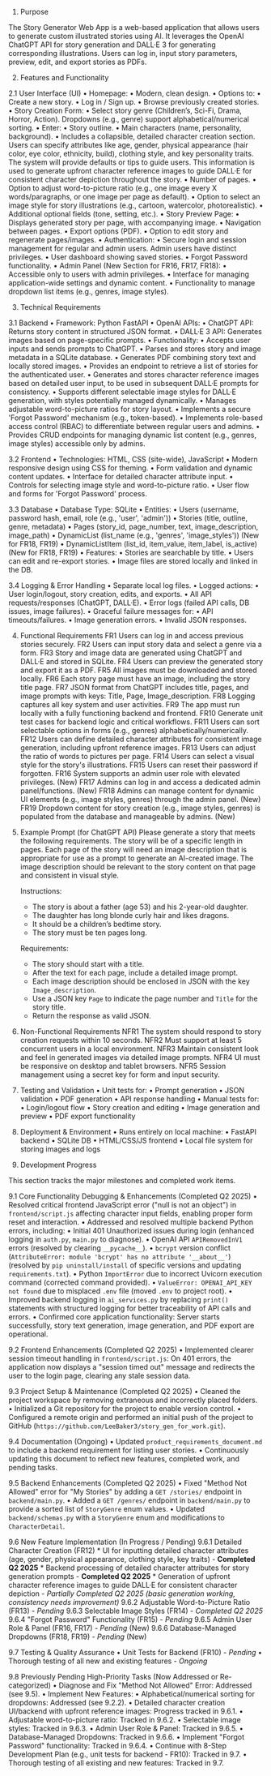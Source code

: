 1. Purpose

The Story Generator Web App is a web-based application that allows users to generate custom illustrated stories using AI. It leverages the OpenAI ChatGPT API for story generation and DALL·E 3 for generating corresponding illustrations. Users can log in, input story parameters, preview, edit, and export stories as PDFs.

2. Features and Functionality

2.1 User Interface (UI)
	•	Homepage:
	•	Modern, clean design.
	•	Options to:
	•	Create a new story.
	•	Log in / Sign up.
	•	Browse previously created stories.
	•	Story Creation Form:
	•	Select story genre (Children’s, Sci-Fi, Drama, Horror, Action). Dropdowns (e.g., genre) support alphabetical/numerical sorting.
	•	Enter:
	•	Story outline.
	•	Main characters (name, personality, background).
	•	Includes a collapsible, detailed character creation section. Users can specify attributes like age, gender, physical appearance (hair color, eye color, ethnicity, build), clothing style, and key personality traits. The system will provide defaults or tips to guide users. This information is used to generate upfront character reference images to guide DALL·E for consistent character depiction throughout the story.
	•	Number of pages.
	•	Option to adjust word-to-picture ratio (e.g., one image every X words/paragraphs, or one image per page as default).
	•	Option to select an image style for story illustrations (e.g., cartoon, watercolor, photorealistic).
	•	Additional optional fields (tone, setting, etc.).
	•	Story Preview Page:
	•	Displays generated story per page, with accompanying image.
	•	Navigation between pages.
	•	Export options (PDF).
	•	Option to edit story and regenerate pages/images.
	•	Authentication:
	•	Secure login and session management for regular and admin users. Admin users have distinct privileges.
	•	User dashboard showing saved stories.
	•	Forgot Password functionality.
	•	Admin Panel (New Section for FR16, FR17, FR18):
	•	Accessible only to users with admin privileges.
	•	Interface for managing application-wide settings and dynamic content.
	•	Functionality to manage dropdown list items (e.g., genres, image styles).

3. Technical Requirements

3.1 Backend
	•	Framework: Python FastAPI
	•	OpenAI APIs:
	•	ChatGPT API: Returns story content in structured JSON format.
	•	DALL·E 3 API: Generates images based on page-specific prompts.
	•	Functionality:
	•	Accepts user inputs and sends prompts to ChatGPT.
	•	Parses and stores story and image metadata in a SQLite database.
	•	Generates PDF combining story text and locally stored images.
	•	Provides an endpoint to retrieve a list of stories for the authenticated user.
	•	Generates and stores character reference images based on detailed user input, to be used in subsequent DALL·E prompts for consistency.
	•	Supports different selectable image styles for DALL·E generation, with styles potentially managed dynamically.
	•	Manages adjustable word-to-picture ratios for story layout.
	•	Implements a secure 'Forgot Password' mechanism (e.g., token-based).
	•	Implements role-based access control (RBAC) to differentiate between regular users and admins.
	•	Provides CRUD endpoints for managing dynamic list content (e.g., genres, image styles) accessible only by admins.

3.2 Frontend
	•	Technologies: HTML, CSS (site-wide), JavaScript
	•	Modern responsive design using CSS for theming.
	•	Form validation and dynamic content updates.
	•	Interface for detailed character attribute input.
	•	Controls for selecting image style and word-to-picture ratio.
	•	User flow and forms for 'Forgot Password' process.

3.3 Database
	•	Database Type: SQLite
	•	Entities:
	•	Users (username, password hash, email, role (e.g., 'user', 'admin'))
	•	Stories (title, outline, genre, metadata)
	•	Pages (story_id, page_number, text, image_description, image_path)
	•	DynamicList (list_name (e.g., 'genres', 'image_styles')) (New for FR18, FR19)
	•	DynamicListItem (list_id, item_value, item_label, is_active) (New for FR18, FR19)
	•	Features:
	•	Stories are searchable by title.
	•	Users can edit and re-export stories.
	•	Image files are stored locally and linked in the DB.

3.4 Logging & Error Handling
	•	Separate local log files.
	•	Logged actions:
	•	User login/logout, story creation, edits, and exports.
	•	All API requests/responses (ChatGPT, DALL·E).
	•	Error logs (failed API calls, DB issues, image failures).
	•	Graceful failure messages for:
	•	API timeouts/failures.
	•	Image generation errors.
	•	Invalid JSON responses.

4. Functional Requirements
    FR1	Users can log in and access previous stories securely.
    FR2	Users can input story data and select a genre via a form.
    FR3	Story and image data are generated using ChatGPT and DALL·E and stored in SQLite.
    FR4	Users can preview the generated story and export it as a PDF.
    FR5	All images must be downloaded and stored locally.
    FR6	Each story page must have an image, including the story title page.
    FR7	JSON format from ChatGPT includes title, pages, and image prompts with keys: Title, Page, Image_description.
    FR8	Logging captures all key system and user activities.
    FR9	The app must run locally with a fully functioning backend and frontend.
    FR10	Generate unit test cases for backend logic and critical workflows.
    FR11 Users can sort selectable options in forms (e.g., genres) alphabetically/numerically.
    FR12 Users can define detailed character attributes for consistent image generation, including upfront reference images.
    FR13 Users can adjust the ratio of words to pictures per page.
    FR14 Users can select a visual style for the story's illustrations.
    FR15 Users can reset their password if forgotten.
    FR16 System supports an admin user role with elevated privileges. (New)
    FR17 Admins can log in and access a dedicated admin panel/functions. (New)
    FR18 Admins can manage content for dynamic UI elements (e.g., image styles, genres) through the admin panel. (New)
    FR19 Dropdown content for story creation (e.g., image styles, genres) is populated from the database and manageable by admins. (New)

5. Example Prompt (for ChatGPT API)
    Please generate a story that meets the following requirements. The story will be of a specific length in pages. Each page of the story will need an image description that is appropriate for use as a prompt to generate an AI-created image. The image description should be relevant to the story content on that page and consistent in visual style.

    Instructions:
    - The story is about a father (age 53) and his 2-year-old daughter.
    - The daughter has long blonde curly hair and likes dragons.
    - It should be a children’s bedtime story.
    - The story must be ten pages long.

    Requirements:
    - The story should start with a title.
    - After the text for each page, include a detailed image prompt.
    - Each image description should be enclosed in JSON with the key `Image_description`.
    - Use a JSON key `Page` to indicate the page number and `Title` for the story title.
    - Return the response as valid JSON.

6. Non-Functional Requirements
    NFR1	The system should respond to story creation requests within 10 seconds.
    NFR2	Must support at least 5 concurrent users in a local environment.
    NFR3	Maintain consistent look and feel in generated images via detailed image prompts.
    NFR4	UI must be responsive on desktop and tablet browsers.
    NFR5	Session management using a secret key for form and input security.

7. Testing and Validation
	•	Unit tests for:
	•	Prompt generation
	•	JSON validation
	•	PDF generation
	•	API response handling
	•	Manual tests for:
	•	Login/logout flow
	•	Story creation and editing
	•	Image generation and preview
	•	PDF export functionality

8. Deployment & Environment
	•	Runs entirely on local machine:
	•	FastAPI backend
	•	SQLite DB
	•	HTML/CSS/JS frontend
	•	Local file system for storing images and logs

9. Development Progress

This section tracks the major milestones and completed work items.

9.1 Core Functionality Debugging & Enhancements (Completed Q2 2025)
    •   Resolved critical frontend JavaScript error ("null is not an object") in `frontend/script.js` affecting character input fields, enabling proper form reset and interaction.
    •   Addressed and resolved multiple backend Python errors, including:
        •   Initial 401 Unauthorized issues during login (enhanced logging in `auth.py`, `main.py` to diagnose).
        •   OpenAI API `APIRemovedInV1` errors (resolved by clearing `__pycache__`).
        •   `bcrypt` version conflict (`AttributeError: module 'bcrypt' has no attribute '__about__'`) (resolved by `pip uninstall/install` of specific versions and updating `requirements.txt`).
        •   Python `ImportError` due to incorrect Uvicorn execution command (corrected command provided).
        •   `ValueError: OPENAI_API_KEY not found` due to misplaced `.env` file (moved `.env` to project root).
    •   Improved backend logging in `ai_services.py` by replacing `print()` statements with structured logging for better traceability of API calls and errors.
    •   Confirmed core application functionality: Server starts successfully, story text generation, image generation, and PDF export are operational.

9.2 Frontend Enhancements (Completed Q2 2025)
    •   Implemented clearer session timeout handling in `frontend/script.js`: On 401 errors, the application now displays a "session timed out" message and redirects the user to the login page, clearing any stale session data.

9.3 Project Setup & Maintenance (Completed Q2 2025)
    •   Cleaned the project workspace by removing extraneous and incorrectly placed folders.
    •   Initialized a Git repository for the project to enable version control.
    •   Configured a remote origin and performed an initial push of the project to GitHub (`https://github.com/LeeBaker3/story_gen_for_work.git`).

9.4 Documentation (Ongoing)
    •   Updated `product_requirements_document.md` to include a backend requirement for listing user stories.
    •   Continuously updating this document to reflect new features, completed work, and pending tasks.

9.5 Backend Enhancements (Completed Q2 2025)
    •   Fixed "Method Not Allowed" error for "My Stories" by adding a `GET /stories/` endpoint in `backend/main.py`.
    •   Added a `GET /genres/` endpoint in `backend/main.py` to provide a sorted list of `StoryGenre` enum values.
    •   Updated `backend/schemas.py` with a `StoryGenre` enum and modifications to `CharacterDetail`.

9.6 New Feature Implementation (In Progress / Pending)
    9.6.1 Detailed Character Creation (FR12)
        *   UI for inputting detailed character attributes (age, gender, physical appearance, clothing style, key traits) - **Completed Q2 2025**
        *   Backend processing of detailed character attributes for story generation prompts - **Completed Q2 2025**
        *   Generation of upfront character reference images to guide DALL·E for consistent character depiction - *Partially Completed Q2 2025 (basic generation working, consistency needs improvement)*
    9.6.2 Adjustable Word-to-Picture Ratio (FR13) - *Pending*
    9.6.3 Selectable Image Styles (FR14) - *Completed Q2 2025*
    9.6.4 "Forgot Password" Functionality (FR15) - *Pending*
    9.6.5 Admin User Role & Panel (FR16, FR17) - *Pending* (New)
    9.6.6 Database-Managed Dropdowns (FR18, FR19) - *Pending* (New)

9.7 Testing & Quality Assurance
    •   Unit Tests for Backend (FR10) - *Pending*
    •   Thorough testing of all new and existing features - *Ongoing*

9.8 Previously Pending High-Priority Tasks (Now Addressed or Re-categorized)
    •   Diagnose and Fix "Method Not Allowed" Error: Addressed (see 9.5).
    •   Implement New Features:
        •   Alphabetical/numerical sorting for dropdowns: Addressed (see 9.2.2).
        •   Detailed character creation UI/backend with upfront reference images: Progress tracked in 9.6.1.
        •   Adjustable word-to-picture ratio: Tracked in 9.6.2.
        •   Selectable image styles: Tracked in 9.6.3.
        •   Admin User Role & Panel: Tracked in 9.6.5.
        •   Database-Managed Dropdowns: Tracked in 9.6.6.
    •   Implement "Forgot Password" functionality: Tracked in 9.6.4.
    •   Continue with 8-Step Development Plan (e.g., unit tests for backend - FR10): Tracked in 9.7.
    •   Thorough testing of all existing and new features: Tracked in 9.7.